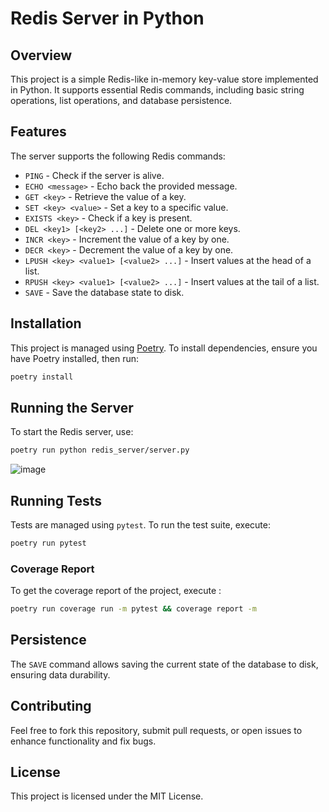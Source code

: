 # Redis Server in Python

## Overview
This project is a simple Redis-like in-memory key-value store implemented in Python. It supports essential Redis commands, including basic string operations, list operations, and database persistence.

## Features
The server supports the following Redis commands:
- `PING` - Check if the server is alive.
- `ECHO <message>` - Echo back the provided message.
- `GET <key>` - Retrieve the value of a key.
- `SET <key> <value>` - Set a key to a specific value.
- `EXISTS <key>` - Check if a key is present.
- `DEL <key1> [<key2> ...]` - Delete one or more keys.
- `INCR <key>` - Increment the value of a key by one.
- `DECR <key>` - Decrement the value of a key by one.
- `LPUSH <key> <value1> [<value2> ...]` - Insert values at the head of a list.
- `RPUSH <key> <value1> [<value2> ...]` - Insert values at the tail of a list.
- `SAVE` - Save the database state to disk.

## Installation
This project is managed using [Poetry](https://python-poetry.org/). To install dependencies, ensure you have Poetry installed, then run:

```sh
poetry install
```

## Running the Server
To start the Redis server, use:

```sh
poetry run python redis_server/server.py 
```

![image](https://github.com/user-attachments/assets/17e4e5a8-7a8d-4942-8e09-66df64923587)

## Running Tests
Tests are managed using `pytest`. To run the test suite, execute:

```sh
poetry run pytest
```

### Coverage Report
To get the coverage report of the project, execute :

```sh
poetry run coverage run -m pytest && coverage report -m                                           
```

## Persistence
The `SAVE` command allows saving the current state of the database to disk, ensuring data durability.

## Contributing
Feel free to fork this repository, submit pull requests, or open issues to enhance functionality and fix bugs.

## License
This project is licensed under the MIT License.

